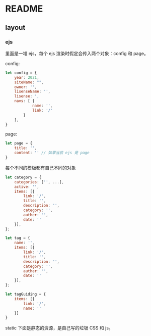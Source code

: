 # README

## layout

### ejs

里面是一堆 ejs，每个 ejs 渲染时假定会传入两个对象：config 和 page。

config:

``` js
let config = {
    year: 2021,
    siteName: "",
    owner: '',
    lisenseName: '',
    lisense: ',
    navs: [ {
            name: '',
            link: '/'
        }
    ],
}
```

page:

``` js
let page = {
    title: '',
    content: '' // 如果当前 ejs 是 page
}
```

每个不同的模板都有自己不同的对象

``` js
let category = {
    categories: ['', ...],
    active: '',
    items: [{
        link: '/',
        title: '',
        description: '',
        category: '',
        auther: '',
        date: ''
    }],
};

let tag = {
    name: '',
    items: [{
        link: '/',
        title: '',
        description: '',
        category: '',
        auther: '',
        date: ''
    }],
};

let tagGuiding = {
    items: [{
        link: '/',
        name: ''
    }]
}
```

static 下面是静态的资源，是自己写的垃圾 CSS 和 js。
